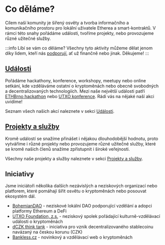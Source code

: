 # Co děláme?

Cílem naší komunity je šířený osvěty a tvorba informačního a komunikačního prostoru pro lokální uživatele Etherea a smart-kontraktů. V rámci této snahy pořádáme události, tvoříme projekty, nebo provozujeme různé užitečné služby.

:::info Líbí se vám co děláme?
Všechny tyto aktivity můžeme dělat jenom díky lidem, kteří nás [podporují](/komunita/podporte-nas), ať už finančně nebo jinak. Děkujeme!
:::


## [Události](/udalosti)

Pořádáme hackathony, konference, workshopy, meetupy nebo online setkání, kde vzděláváme ostatní o kryptoměnách nebo obecně svobodných a decentralizovaných technologiích. Mezi naše největší události patří [ETHBrno hackathon](/udalosti/ethbrno) nebo [UTXO konference](/udalosti/utxo). Rádi vás na nějaké naší akci uvidíme!

Seznam všech našich akcí naleznete v sekci [Události](/udalosti).

## [Projekty a služby](/projekty)

Kromě událostí se snažíme přinášet i nějakou dlouhodobější hodnotu, proto vytváříme i různé projekty nebo provozujeme různé užitečné služby, které se kromě našich členů snažíme zpřístupnit i široké veřejnosti.

Všechny naše projekty a služby naleznete v sekci [Projekty a služby](/projekty).

## Iniciativy

Jsme iniciátoři několika dalších nezávislých a neziskových organizací nebo platforem, které pomáhají šířit osvětu o kryptoměnách nebo posouvat ekosystém dál.

* [BohemianDAO](https://docs.bohemiandao.cz/) - neziskové lokální DAO podporující vzdělání a adopci platformy Ethereum a DeFi
* [UTXO Foundation, z.s.](https://utxo.foundation/) - neziskový spolek pořádající kulturně-vzdělávací události o kryptoměnách
* [dCZK think tank](https://forum.dczk.cz/) - iniciativa pro vznik decentralizovaného stablecoinu navázaný na českou korunu (CZK)
* [Bankless.cz](https://bankless.cz/) - novinkový a vzdělávací web o kryptoměnách